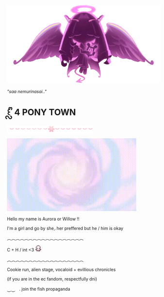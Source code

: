 ![](https://github.com/ellukaswife/ellukaswife/blob/6e992d85d36b7b80d4a1d6576981c78a5f18db1e/Eternal_sugar_gacha_sequence_2_animation.webp)

*"saa nemurinasai.."*

# ꒰ ᩖᩚ **4 PONY TOWN**

![](https://github.com/ellukaswife/ellukaswife/blob/9c6d04a2db859e135307c8a4550f049367cec801/75005b.png)

![image](https://github.com/ellukaswife/ellukaswife/blob/75b4661a9a9a29b861f54d77fa9ea51747b8a400/eternalsugargif.gif) 

Hello my name is Aurora or Willow !! 

I'm a girl and go by she◞ her preffered but he / him is okay 

︵︵︵︵︵︵︵︵︵︵︵︵︵︵︵︵︵︵ 

C + H / int <3 ![](https://github.com/ellukaswife/ellukaswife/blob/9c6d04a2db859e135307c8a4550f049367cec801/IMG_4136.gif)

︵︵︵︵︵︵︵︵︵︵︵︵︵︵︵︵︵︵ 

Cookie run, alien stage, vocaloid + evillious chronicles 

(if you are in the ec fandom, respectfully dni)

⏝⏝ㅤ.  join the fish propaganda

